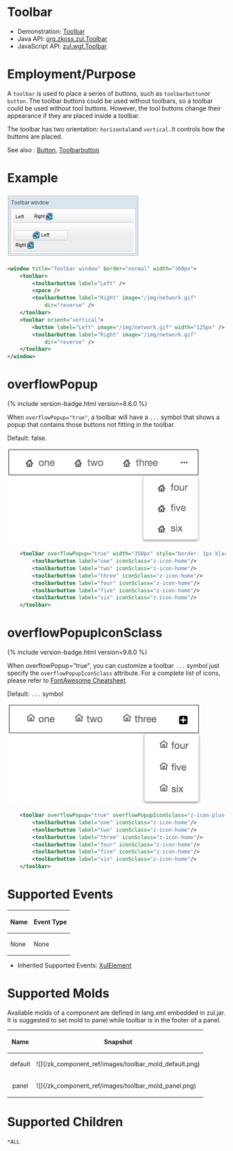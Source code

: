 

# Toolbar

- Demonstration: [Toolbar](http://www.zkoss.org/zkdemo/menu/toolbar)
- Java API: [org.zkoss.zul.Toolbar](https://www.zkoss.org/javadoc/latest/zk/org/zkoss/zul/Toolbar.html)
- JavaScript API: [zul.wgt.Toolbar](https://www.zkoss.org/javadoc/latest/jsdoc/classes/zul.wgt.Toolbar.html)


# Employment/Purpose

A `toolbar` is used to place a series of buttons, such as
`toolbarbutton`or `button.`The toolbar buttons could be used without
toolbars, so a toolbar could be used without tool buttons. However, the
tool buttons change their appearance if they are placed inside a
toolbar.

The toolbar has two orientation: `horizontal`and `vertical.`It controls
how the buttons are placed.

See also : [ Button]({{site.baseurl}}/zk_component_ref/essential_components/button),
[ Toolbarbutton]({{site.baseurl}}/zk_component_ref/essential_components/toolbarbutton)

# Example

![](/zk_component_ref/images/ZKComRef_Toolbar_Example.png)

```xml
<window title="Toolbar window" border="normal" width="300px">
    <toolbar>
        <toolbarbutton label="Left" />
        <space />
        <toolbarbutton label="Right" image="/img/network.gif"
            dir="reverse" />
    </toolbar>
    <toolbar orient="vertical">
        <button label="Left" image="/img/network.gif" width="125px" />
        <toolbarbutton label="Right" image="/img/network.gif"
            dir="reverse" />
    </toolbar>
</window>
```

# overflowPopup

{% include version-badge.html version=8.6.0 %}

When `overflowPopup="true"`, a toolbar will have a `...` symbol that
shows a popup that contains those buttons not fitting in the toolbar.

Default: false.

![](/zk_component_ref/images/Toolbar-overflowPopup.png)

```xml
    <toolbar overflowPopup="true" width="350px" style="border: 1px black solid;">
        <toolbarbutton label="one" iconSclass="z-icon-home"/>
        <toolbarbutton label="two" iconSclass="z-icon-home"/>
        <toolbarbutton label="three" iconSclass="z-icon-home"/>
        <toolbarbutton label="four" iconSclass="z-icon-home"/>
        <toolbarbutton label="five" iconSclass="z-icon-home"/>
        <toolbarbutton label="six" iconSclass="z-icon-home"/>
    </toolbar>
```

# overflowPopupIconSclass

{% include version-badge.html version=9.6.0 %}

When overflowPopup="true", you can customize a toolbar `...` symbol just
specify the `overflowPopupIconSclass` attribute. For a complete list of
icons, please refer to [FontAwesome Cheatsheet](http://fontawesome.io/cheatsheet/).

Default: `...` symbol

![](/zk_component_ref/images/Toolbar-overflowPopupIconSclass.png)

```xml
    <toolbar overflowPopup="true" overflowPopupIconSclass="z-icon-plus-square" width="350px" style="border: 1px black solid;">
        <toolbarbutton label="one" iconSclass="z-icon-home"/>
        <toolbarbutton label="two" iconSclass="z-icon-home"/>
        <toolbarbutton label="three" iconSclass="z-icon-home"/>
        <toolbarbutton label="four" iconSclass="z-icon-home"/>
        <toolbarbutton label="five" iconSclass="z-icon-home"/>
        <toolbarbutton label="six" iconSclass="z-icon-home"/>
    </toolbar>
```

# Supported Events

<table>
<thead>
<tr class="header">
<th><center>
<p>Name</p>
</center></th>
<th><center>
<p>Event Type</p>
</center></th>
</tr>
</thead>
<tbody>
<tr class="odd">
<td><p>None</p></td>
<td><p>None</p></td>
</tr>
</tbody>
</table>

- Inherited Supported Events: [ XulElement]({{site.baseurl}}/zk_component_ref/base_components/xulelement#Supported_Events)

# Supported Molds

Available molds of a component are defined in lang.xml embedded in
zul.jar. It is suggested to set mold to panel while toolbar is in the
footer of a panel.

<table>
<thead>
<tr class="header">
<th><center>
<p>Name</p>
</center></th>
<th><center>
<p>Snapshot</p>
</center></th>
</tr>
</thead>
<tbody>
<tr class="odd">
<td><center>
<p>default</p>
</center></td>
<td>![](/zk_component_ref/images/toolbar_mold_default.png)</td>
</tr>
<tr class="even">
<td><center>
<p>panel</p>
</center></td>
<td>![](/zk_component_ref/images/toolbar_mold_panel.png)</td>
</tr>
</tbody>
</table>

# Supported Children

`*ALL`


